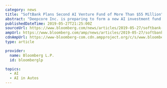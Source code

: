 ```yaml
---
category: news
title: "SoftBank Plans Second AI Venture Fund of More Than $55 Million"
abstract: "Deepcore Inc. is preparing to form a new AI investment fund in two to three years as it expands its core startup incubation business, Chief Executive Officer Katsumasa Niki said in an interview. The company aims to find promising companies and nurture the ..."
publishedDateTime: 2019-05-27T21:25:00Z
sourceUrl: https://www.bloomberg.com/news/articles/2019-05-27/softbank-plans-second-ai-venture-fund-of-more-than-55-million
ampUrl: https://www.bloomberg.com/amp/news/articles/2019-05-27/softbank-plans-second-ai-venture-fund-of-more-than-55-million
cdnAmpUrl: https://www-bloomberg-com.cdn.ampproject.org/c/s/www.bloomberg.com/amp/news/articles/2019-05-27/softbank-plans-second-ai-venture-fund-of-more-than-55-million
type: article

provider:
  name: Bloomberg L.P.
  id: bloomberglp

topics:
  - AI
  - AI in Autos
---
```

